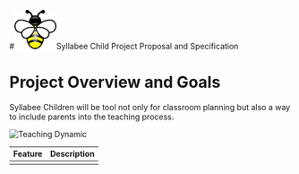 #![Syllabee Logo](images/logo.png)Syllabee Child Project Proposal and Specification 

# Project Overview and Goals

Syllabee Children will be tool not only for classroom planning but also a way to include parents into the teaching process. 

![Teaching Dynamic](images/teaching-dynamic.png)

| Feature  | Description|
|---|---|
|||